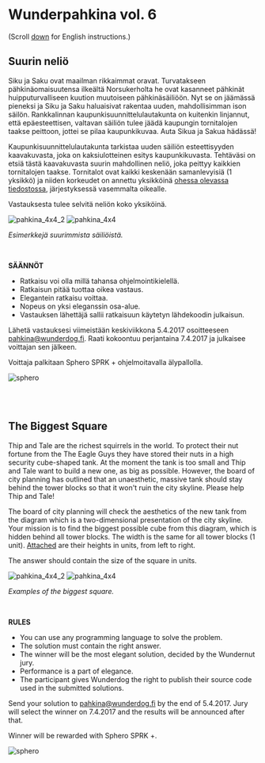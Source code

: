 # Wunderpahkina vol. 6

(Scroll [down](#the-biggest-square) for English instructions.)

## Suurin neliö

Siku ja Saku ovat maailman rikkaimmat oravat. Turvatakseen pähkinäomaisuutensa ilkeältä Norsukerholta he ovat kasanneet pähkinät huipputurvalliseen kuution muutoiseen pähkinäsäiliöön. Nyt se on jäämässä pieneksi ja Siku ja Saku haluaisivat rakentaa uuden, mahdollisimman ison säilön. Rankkalinnan kaupunkisuunnittelulautakunta on kuitenkin linjannut, että epäesteettisen, valtavan säiliön tulee jäädä kaupungin tornitalojen taakse peittoon, jottei se pilaa kaupunkikuvaa. Auta Sikua ja Sakua hädässä!

Kaupunkisuunnittelulautakunta tarkistaa uuden säiliön esteettisyyden kaavakuvasta, joka on kaksiulotteinen esitys kaupunkikuvasta. Tehtäväsi on etsiä tästä kaavakuvasta suurin mahdollinen neliö, joka peittyy kaikkien tornitalojen taakse. Tornitalot ovat kaikki keskenään samanlevyisiä (1 yksikkö) ja niiden korkeudet on annettu yksikköinä [ohessa olevassa tiedostossa](https://raw.githubusercontent.com/wunderdogsw/wunderpahkina-vol6/master/input.txt), järjestyksessä vasemmalta oikealle.

Vastauksesta tulee selvitä neliön koko yksiköinä.

![pahkina_4x4_2](https://cloud.githubusercontent.com/assets/559316/24046867/b174b752-0b2c-11e7-9871-953d1532e8df.png)
![pahkina_4x4](https://cloud.githubusercontent.com/assets/559316/24046868/b18ffba2-0b2c-11e7-844f-f7160bb1be78.png)

_Esimerkkejä suurimmista säiliöistä._

<br>

**SÄÄNNÖT**

- Ratkaisu voi olla millä tahansa ohjelmointikielellä.
- Ratkaisun pitää tuottaa oikea vastaus.
- Elegantein ratkaisu voittaa.
- Nopeus on yksi eleganssin osa-alue.
- Vastauksen lähettäjä sallii ratkaisuun käytetyn lähdekoodin julkaisun.

Lähetä vastauksesi viimeistään keskiviikkona 5.4.2017 osoitteeseen pahkina@wunderdog.fi. Raati kokoontuu perjantaina 7.4.2017 ja julkaisee voittajan sen jälkeen.

Voittaja palkitaan Sphero SPRK + ohjelmoitavalla älypallolla.

![sphero](https://cloud.githubusercontent.com/assets/559316/24048087/7d3f7360-0b30-11e7-936b-d3b6515c811c.png)

<br>
<br>

## The Biggest Square

Thip and Tale are the richest squirrels in the world. To protect their nut fortune from the The Eagle Guys they have stored their nuts in a high security cube-shaped tank. At the moment the tank is too small and Thip and Tale want to build a new one, as big as possible. However, the board of city planning has outlined that an unaesthetic, massive tank should stay behind the tower blocks so that it won't ruin the city skyline. Please help Thip and Tale!

The board of city planning will check the aesthetics of the new tank from the diagram which is a two-dimensional presentation of the city skyline. Your mission is to find the biggest possible cube from this diagram, which is hidden behind all tower blocks. The width is the same for all tower blocks (1 unit).  [Attached](https://raw.githubusercontent.com/wunderdogsw/wunderpahkina-vol6/master/input.txt) are their heights in units, from left to right.

The answer should contain the size of the square in units. 

![pahkina_4x4_2](https://cloud.githubusercontent.com/assets/559316/24046867/b174b752-0b2c-11e7-9871-953d1532e8df.png)
![pahkina_4x4](https://cloud.githubusercontent.com/assets/559316/24046868/b18ffba2-0b2c-11e7-844f-f7160bb1be78.png)

_Examples of the biggest square._

<br>

**RULES**

- You can use any programming language to solve the problem.
- The solution must contain the right answer. 
- The winner will be the most elegant solution, decided by the Wundernut jury.
- Performance is a part of elegance.
- The participant gives Wunderdog the right to publish their source code used in the submitted solutions.

Send your solution to pahkina@wunderdog.fi by the end of 5.4.2017. Jury will select the winner on 7.4.2017 and the results will be announced after that.

Winner will be rewarded with Sphero SPRK +.

![sphero](https://cloud.githubusercontent.com/assets/559316/24048087/7d3f7360-0b30-11e7-936b-d3b6515c811c.png)

